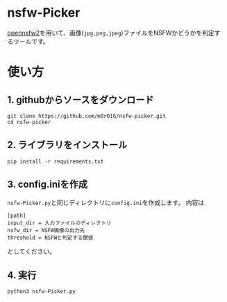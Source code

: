 # nsfw-Picker
[opennsfw2](https://github.com/bhky/opennsfw2)を用いて、画像(`jpg,png,jpeg`)ファイルをNSFWかどうかを判定するツールです。

# 使い方
## 1. githubからソースをダウンロード
```
git clone https://github.com/m0r016/nsfw-picker.git
cd nsfw-picker
```

## 2. ライブラリをインストール
```
pip install -r requirements.txt
```

## 3. config.iniを作成
`nsfw-Picker.py`と同じディレクトリに`config.ini`を作成します。
内容は
```
[path]
input_dir = 入力ファイルのディレクトリ
nsfw_dir = NSFW画像の出力先
threshold = NSFWと判定する閾値
```
としてください。

## 4. 実行
```
python3 nsfw-Picker.py
```
